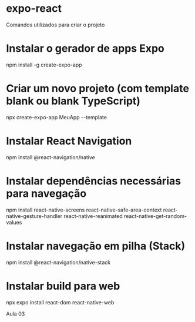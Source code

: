 # expo-react


Comandos utilizados para criar o projeto
# Instalar o gerador de apps Expo
npm install -g create-expo-app

# Criar um novo projeto (com template blank ou blank TypeScript)
npx create-expo-app MeuApp --template

# Instalar React Navigation
npm install @react-navigation/native

# Instalar dependências necessárias para navegação
npm install react-native-screens react-native-safe-area-context react-native-gesture-handler react-native-reanimated react-native-get-random-values

# Instalar navegação em pilha (Stack)
npm install @react-navigation/native-stack

# Instalar build para web
npx expo install react-dom react-native-web


Aula 03 